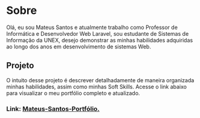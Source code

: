 # Sobre

Olá, eu sou Mateus Santos e atualmente trabalho como Professor de Informática e Desenvolvedor Web Laravel, sou estudante de Sistemas de Informação da UNEX, desejo demonstrar as minhas habilidades adquiridas ao longo dos anos em desenvolvimento de sistemas Web.

## Projeto

O intuito desse projeto é descrever detalhadamente de maneira organizada minhas habilidades, assim como minhas Soft Skills. Acesse o link abaixo para visualizar o meu portfólio completo e atualizado.

### Link: [Mateus-Santos-Portfólio.](https://mateus-santos.github.io/)

